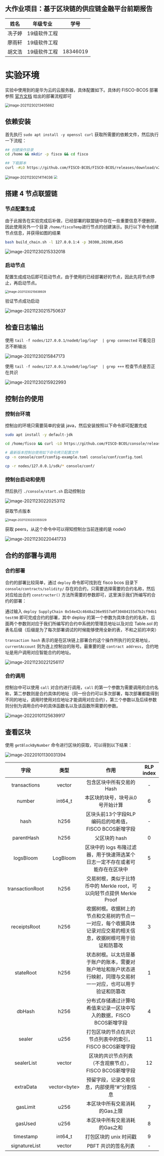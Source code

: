 ## 大作业项目：基于区块链的供应链金融平台前期报告

|  姓名  |   年级专业   |   学号   |
| :----: | :----------: | :------: |
| 冼子婷 | 19级软件工程 |          |
| 廖雨轩 | 19级软件工程 |          |
| 胡文浩 | 19级软件工程 | 18346019 |

# 实验环境

实验中使用到的是华为云的云服务器，具体配置如下。具体的 FISCO-BCOS 部署参照 [官方文档](https://fisco-bcos-documentation.readthedocs.io/zh_CN/latest/docs/installation.html) 给出的部署流程即可

<img src="https://gitee.com/mxdam/show-pic/raw/master/pic/lab11/image-20211230213405662.png" alt="image-20211230213405662" style="zoom:80%;" />

## 依赖安装

首先执行 `sudo apt install -y openssl curl` 获取所需要的依赖文件，然后执行一下流程：

```bash
## 创建操作目录
cd /home && mkdir -p fisco && cd fisco

## 下载脚本
curl -#LO https://github.com/FISCO-BCOS/FISCO-BCOS/releases/download/v2.8.0/build_chain.sh && chmod u+x build_chain.sh
```

<img src="https://gitee.com/mxdam/show-pic/raw/master/pic/lab11/image-20211230214114036.png" alt="image-20211230214114036" style="zoom:80%;" />

<img src="https://gitee.com/mxdam/show-pic/raw/master/pic/lab11/image-20211230214501940.png" style="zoom:67%;" />

## 搭建 4 节点联盟链

### 节点配置生成

由于此报告在实验完成后补做，已经部署的联盟链中存在一些重要信息不便删除，因此使用另外一个目录 `/home/fiscoTemp`进行节点的创建演示。执行以下命令创建节点信息，并获得如图的结果

```bash
bash build_chain.sh -l 127.0.0.1:4 -p 30300,20200,8545
```

![image-20211230215332018](https://gitee.com/mxdam/show-pic/raw/master/pic/lab11/image-20211230215332018.png)

### 启动节点

配置生成成功后即可启动节点，由于使用的已经部署好的节点，因此先将节点停止，再启动节点。

<img src="https://gitee.com/mxdam/show-pic/raw/master/pic/lab11/image-20211230215638929.png" alt="image-20211230215638929" style="zoom:67%;" />

验证节点成功启动

![image-20211230215750637](https://gitee.com/mxdam/show-pic/raw/master/pic/lab11/image-20211230215750637.png)

## 检查日志输出

使用 `tail -f nodes/127.0.0.1/node0/log/log*  | grep connected` 可看见日志不断输出

![image-20211230215847173](https://gitee.com/mxdam/show-pic/raw/master/pic/lab11/image-20211230215847173.png)

使用 `tail -f nodes/127.0.0.1/node0/log/log*  | grep +++` 检查节点是否正在共识

![image-20211230215922993](https://gitee.com/mxdam/show-pic/raw/master/pic/lab11/image-20211230215922993.png)

## 控制台的使用

### 控制台环境

控制台的环境只需要简单的安装 java，然后安装按照以下命令即可配置完成

```bash
sudo apt install -y default-jdk

cd /home/fisco && curl -LO https://github.com/FISCO-BCOS/console/releases/download/v2.8.0/download_console.sh && bash download_console.sh

# 最新版本控制台使用如下命令拷贝配置文件
cp -n console/conf/config-example.toml console/conf/config.toml

cp -r nodes/127.0.0.1/sdk/* console/conf/
```

### 控制台启动和使用

然后执行 `./console/start.sh` 启动控制台

![image-20211230220253112](https://gitee.com/mxdam/show-pic/raw/master/pic/lab11/image-20211230220253112.png)

获取节点版本

<img src="https://gitee.com/mxdam/show-pic/raw/master/pic/lab11/image-20211230220355029.png" alt="image-20211230220355029" style="zoom:67%;" />

获取 peers，从这个命令中可以得知控制台当前连接的是 node0

![image-20211230220441733](https://gitee.com/mxdam/show-pic/raw/master/pic/lab11/image-20211230220441733.png)

## 合约的部署与调用

### 合约部署

合约的部署比较简单，通过 `deploy` 命令即可找到在 fisco bcos 目录下 `console/contracts/solidity/` 存在的合约，只需要选择需要的合约名称，然后对应给出合约 `constructer()` 方法所需要的参数即可，这里演示我们所编写的合约的部署：

通过输入 `deploy SupplyChain 0x54e42c4648a236e9557a0f30484155d7b2cf94b1 test90` 即可完成合约的部署，其中 deploy 的第一个参数为具体合约的名称，后面两个参数则对应于我们所编写的合约中系统的管理员地址以及对应 Table.sol 的表名后缀（后缀是为了每次部署调试的时候能够使用全新的表，不和之前的冲突）

`transaction hash` 表示的是在区块链上部署合约这个操作所执行的交易地址，`currentAccount` 则为连上控制台的账号。最重要的是 `contract address`，合约地址是用户调用对应智能合约的地址。

![image-20211230221256117](https://gitee.com/mxdam/show-pic/raw/master/pic/lab11/image-20211230221256117.png)

### 合约调用

控制台中可以使用 `call` 对合约进行调用，`call` 的第一个参数为需要调用的合约名称，第二参数则是合约具体的地址（同一份合约可以多次部署，每次部署都能得到不同的地址，调用时使用对应地址才能调用对应合约），第三个参数以及后续参数则分别为调用合约中的具体函数名以及该函数所需要的参数。

![image-20220101125639917](https://gitee.com/mxdam/show-pic/raw/master/pic/lab11/image-20220101125639917.png)

## 查看区块

使用 `getBlockByNumber` 命令进行区块的获取，可以得到以下结果：

![image-20220101130031394](https://gitee.com/mxdam/show-pic/raw/master/pic/lab11/image-20220101130031394.png)

|      字段       |      类型      |                             作用                             | RLP index |
| :-------------: | :------------: | :----------------------------------------------------------: | :-------: |
|  transactions   |     vector     |                  包含区块中所有交易的 Hash                   |     -     |
|     number      |    int64_t     |               本区块的块号，块号从0号开始计算                |     6     |
|      hash       |      h256      |    区块头前13个字段RLP编码后的哈希值，FISCO BCOS新增字段     |     -     |
|   parentHash    |      h256      |                        父区块的 hash                         |     0     |
|    logsBloom    |    LogBloom    | 区块中的 logs 布隆过滤器，用于快速筛选某个日志一定不存在或者可能存在在区块中 |     5     |
| transactionRoot |      h256      | 交易树根，类似于比特币中的 Merkle root，可以向轻节点提供 Merkle Proof |     2     |
|  receiptsRoot   |      h256      | 收据树根。收据树上的节点和交易树的节点一一对应，每个收据具体记录对应交易的相关信息，收据树根可用于验证和防篡改 |     3     |
|    stateRoot    |      h256      | 状态树根。以太坊是基于账户的账本，需要对账户地址和账户状态进行映射，同理与交易树一一对应，也可以用于验证和防篡改 |     1     |
|     dbHash      |      h256      | 分布式存储通过计算哈希值来记录一区块中写入的数据，FISCO BCOS新增字段 |     4     |
|     sealer      |      u256      |   打包区块的节点在共识节点列表中的索引，FISCO BCOS新增字段   |    11     |
|   sealerList    |     vector     |    区块的共识节点列表（不含观察节点），FISCO BCOS新增字段    |    12     |
|    extraData    | vector\<byte\> |         预留字段，记录交易信息，内部使用“#”分割信息          |     -     |
|    gasLimit     |      u256      |                本区块中所有交易消耗的Gas上限                 |     7     |
|     gasUsed     |      u256      |                本区块中所有交易消耗的Gas之和                 |     8     |
|    timestamp    |    int64_t     |                    打包区块的 unix 时间戳                    |     9     |
|  signatureList  |     vector     |                     PBFT 共识的签名列表                      |     -     |



